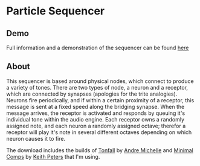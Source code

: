 Particle Sequencer
==================

Demo
----

Full information and a demonstration of the sequencer can be found [here](http://blog.soulwire.co.uk/laboratory/flash/as3-tonfall-particle-node-sequencer)

About
-----

This sequencer is based around physical nodes, which connect to produce a variety of tones. There are two types of node, a neuron and a receptor, which are connected by synapses (apologies for the trite analogies). Neurons fire periodically, and if within a certain proximity of a receptor, this message is sent at a fixed speed along the bridging synapse. When the message arrives, the receptor is activated and responds by queuing it's individual tone within the audio engine. Each receptor owns a randomly assigned note, and each neuron a randomly assigned octave; therefor a receptor will play it's note in several different octaves depending on which neuron causes it to fire.

The download includes the builds of [Tonfall](http://code.google.com/p/tonfall/) by [Andre Michelle](http://www.andre-michelle.com/) and [Minimal Comps](http://blog.soulwire.co.uk/goto/http://www.minimalcomps.com/) by [Keith Peters](http://www.bit-101.com/blog/) that I'm using.